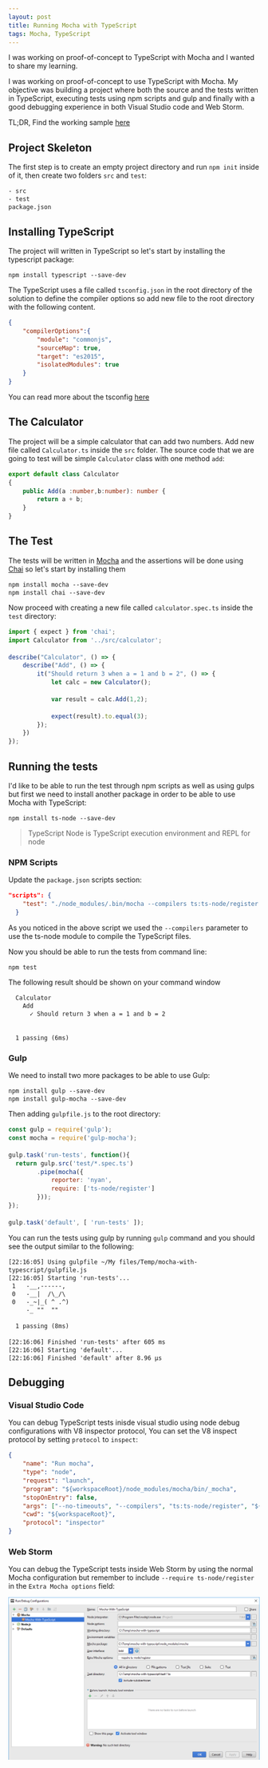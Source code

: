 ```yaml
---
layout: post
title: Running Mocha with TypeScript
tags: Mocha, TypeScript
---
```


I was working on proof-of-concept to TypeScript with Mocha and I wanted to share my learning.

I was working on proof-of-concept to use TypeScript with Mocha. My objective was building a project where both the source and the tests written in TypeScript, executing tests using npm scripts and gulp and finally with a good debugging experience in both Visual Studio code and Web Storm.

TL;DR, Find the working sample [here](http://github.com/hossambarakat/mocha-with-typescript)

## Project Skeleton

The first step is to create an empty project directory and run `npm init` inside of it, then create two folders `src` and `test`:

```
- src
- test
package.json
```

## Installing TypeScript

The project will written in TypeScript so let's start by installing the typescript package:

```shell
npm install typescript --save-dev
```

The TypeScript uses a file called `tsconfig.json` in the root directory of the solution to define the compiler options so add new file to the root directory with the following content.

```json
{
    "compilerOptions":{
        "module": "commonjs",
        "sourceMap": true,
        "target": "es2015",
        "isolatedModules": true
    }
}
```

You can read more about the tsconfig [here](https://www.typescriptlang.org/docs/handbook/tsconfig-json.html)

## The Calculator

The project will be a simple calculator that can add two numbers. Add new file called `Calculator.ts` inside the `src` folder. The source code that we are going to test will be simple `Calculator` class with one method `add`:

```typescript
export default class Calculator
{
    public Add(a :number,b:number): number {
        return a + b;
    }
}
```

## The Test

The tests will be written in [Mocha](http://mochajs.org) and the assertions will be done using [Chai](http://chaijs.com) so let's start by installing them

```shell
npm install mocha --save-dev
npm install chai --save-dev
```

Now proceed with creating a new file called `calculator.spec.ts` inside the `test` directory:

```typescript
import { expect } from 'chai';
import Calculator from '../src/calculator';

describe("Calculator", () => {
    describe("Add", () => {
        it("Should return 3 when a = 1 and b = 2", () => {
            let calc = new Calculator();

            var result = calc.Add(1,2);

            expect(result).to.equal(3);
        });
    })
});
```

## Running the tests

I'd like to be able to run the test through npm scripts as well as using gulps but first we need to install another package in order to be able to use Mocha with TypeScript:

```shell
npm install ts-node --save-dev
```

> TypeScript Node is TypeScript execution environment and REPL for node

### NPM Scripts

Update the `package.json` scripts section:

```json
"scripts": {
    "test": "./node_modules/.bin/mocha --compilers ts:ts-node/register ./test/*.spec.ts"
  }
```

As you noticed in the above script we used the `--compilers` parameter to use the ts-node module to compile the TypeScript files.

Now you should be able to run the tests from command line:

```shell
npm test
```

The following result should be shown on your command window

```shell
  Calculator
    Add
      ✓ Should return 3 when a = 1 and b = 2


  1 passing (6ms)
```

### Gulp

We need to install two more packages to be able to use Gulp:

```shell
npm install gulp --save-dev
npm install gulp-mocha --save-dev
```

Then adding `gulpfile.js` to the root directory:

```javascript
const gulp = require('gulp');
const mocha = require('gulp-mocha');

gulp.task('run-tests', function(){
  return gulp.src('test/*.spec.ts')
        .pipe(mocha({
            reporter: 'nyan',
            require: ['ts-node/register']
        }));
});

gulp.task('default', [ 'run-tests' ]);
```

You can run the tests using gulp by running `gulp` command and you should see the output similar to the following:

```shell
[22:16:05] Using gulpfile ~/My files/Temp/mocha-with-typescript/gulpfile.js
[22:16:05] Starting 'run-tests'...
 1   -__,------,
 0   -__|  /\_/\ 
 0   -_~|_( ^ .^) 
     -_ ""  "" 

  1 passing (8ms)

[22:16:06] Finished 'run-tests' after 605 ms
[22:16:06] Starting 'default'...
[22:16:06] Finished 'default' after 8.96 μs
```

## Debugging

### Visual Studio Code

You can debug TypeScript tests inisde visual studio using node debug configurations with V8 inspector protocol, You can set the V8 inspect protocol by setting `protocol` to `inspect`:

```json
{
    "name": "Run mocha",
    "type": "node",
    "request": "launch",
    "program": "${workspaceRoot}/node_modules/mocha/bin/_mocha",
    "stopOnEntry": false,
    "args": ["--no-timeouts", "--compilers", "ts:ts-node/register", "${workspaceRoot}/test/**/*.spec.ts"],
    "cwd": "${workspaceRoot}",
    "protocol": "inspector"
}
```

### Web Storm

You can debug the TypeScript tests inside Web Storm by using the normal Mocha configuration but remember to include `--require ts-node/register` in the `Extra Mocha options` field:

![](/assets/2017-06-01-running-mocha-with-typescript/webstorm-config.png)

